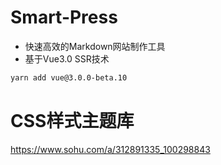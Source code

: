 # Smart-Press
- 快速高效的Markdown网站制作工具
- 基于Vue3.0 SSR技术

```bash
yarn add vue@3.0.0-beta.10

```
# CSS样式主题库
https://www.sohu.com/a/312891335_100298843
